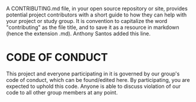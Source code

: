A CONTRIBUTING.md file, in your open source repository or site, provides potential project contributors with a short guide to how they can help with your project or study group. It is convention to capitalize the word "contributing" as the file title, and to save it as a resource in markdown (hence the extension .md).
Anthony Santos added this line.

<h1>CODE OF CONDUCT</h1>
<p>This project and everyone participating in it is governed by our group's code of conduct, which can be found/edited here. By participating, you are expected to uphold this code. Anyone is able to discuss violation of our code to all other group members at any point.</p>
